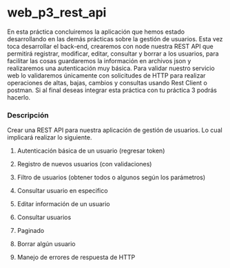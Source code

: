 # web_p3_rest_api

En esta práctica concluiremos la aplicación que hemos estado desarrollando en las demás
prácticas sobre la gestión de usuarios. Esta vez toca desarrollar el back-end, crearemos con
node nuestra REST API que permitirá registrar, modificar, editar, consultar y borrar a los
usuarios, para facilitar las cosas guardaremos la información en archivos json y realizaremos
una autenticación muy básica. Para validar nuestro servicio web lo validaremos únicamente
con solicitudes de HTTP para realizar operaciones de altas, bajas, cambios y consultas usando
Rest Client o postman. Si al final deseas integrar esta práctica con tu práctica 3 podrás hacerlo.

### Descripción

Crear una REST API para nuestra aplicación de gestión de usuarios. Lo cual implicará
realizar lo siguiente.

1. Autenticación básica de un usuario (regresar token)

2. Registro de nuevos usuarios (con validaciones)

3. Filtro de usuarios (obtener todos o algunos según los parámetros)

4. Consultar usuario en especifico

5. Editar información de un usuario

6. Consultar usuarios

7. Paginado

8. Borrar algún usuario

9. Manejo de errores de respuesta de HTTP

